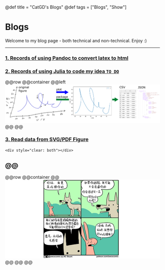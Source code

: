 @def title = "CatGD's Blogs"
@def tags = ["Blogs", "Show"]

# Blogs

Welcome to my blog page - both technical and non-technical. Enjoy :)

---

### [1. Records of using Pandoc to convert latex to html](/html/2024-1-23-Pandoc/)


### [2. Records of using Julia to code my idea  `TO DO`](/html/2024-1-24-Pandoc/)


@@row
@@container
@@left [![](/assets/posts/Codes/SVG_Figure/logo.png)](/posts/Codes/2024-10-21-SvgFigure) @@
@@
### [3. Read data from SVG/PDF Figure](/2024-10-21-SvgFigure)
~~~
<div style="clear: both"></div>
~~~
@@
---

@@row
@@container
@@[![](/assets/posts/AfunComic.jpeg)]() @@
@@
@@


<!-- ### [fermions? `图文不相关`](/posts/2022-10-08-fermions) -->

